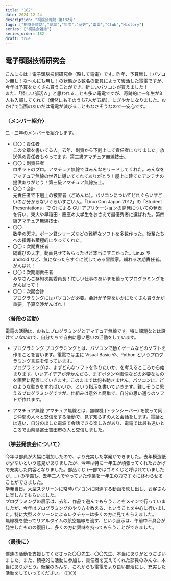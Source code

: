 ```yaml
---
title: "182"
date: 2024-12-24
description: "桐陰会雑誌 第182号"
tags: ["桐陰会雑誌","部誌","年次","歴史","電電","Club","History"]
series: ["桐陰会雑誌"]
series_order: 182
draft: true
---
```


## 電子頭脳技術研究会
こんにちは！電子頭脳技術研究会（略して電電）です。昨年、予算無し！パソコン無し！な～んにも無し！の状態から数名の部員によって復活した電電ですが、今年は予算をたくさん貰うことができ、新しいパソコンが買えました！<br>
また、「怪しい部活☆」と思われることも多い電電ですが、奇跡的に一年生が8人も入部してくれて（偶然にもそのうち7人が五組）、にぎやかになりました。おかげで当面のあいだは電電が滅びることもなさそうなので一安心です。

### 〈メンバー紹介〉
二・三年のメンバーを紹介します。
- 〇〇：責任者<br>
この文章を書いてる人。去年、副責から下剋上して責任者になりました。放送係の責任者もやってます。第三級アマチュア無線技士。
- 〇〇：副責任者<br>
ロボットのプロ。アマチュア無線ではみんなをリードしてくれた。みんなをアマチュア無線の世界に導いてくれてありがとう！屋上に建てたアンテナの提供ありがとう！第三級アマチュア無線技士。
- 〇〇：会計<br>
元責任者で下剋上の被害者（ごめんね）。パソコンについてどれぐらいすごいのか分からないぐらいすごい人。「LinuxCon Japan 2012」の「Student Presentations」で Qt による GUI アプリケーションの開発についての発表を行い、東大や早稲田・慶應の大学生をおさえて最優秀者に選ばれた。第四級アマチュア無線技士。
- 〇〇<br>
数学の天才。ボーン君シリーズなどの難解なソフトを多数作った。後輩たちへの指導も積極的にやってくれた。
- 〇〇：次期責任者<br>
縄跳びの天才。動画見せてもらったけど本当にすごかった。Linux や android など、気になったらすぐに試してみる冒険家。頼れる次期責任者。がんばれ！
- 〇〇：次期副責任者<br>
みなさんご存知次期委員長！忙しい仕事のあいまを縫ってプログラミングをがんばって！
- 〇〇：次期会計<br>
プログラミングにはパソコンが必要。会計が予算をいかにたくさん貰うかが重要。予算交渉がんばれ！

### 〈普段の活動〉
電電の活動は、おもにプログラミングとアマチュア無線です。特に課題なとは設けていないので、自分たちで自由に思い思いの活動をしています。

- プログラミング
プログラミングとは、パソコンで動くゲームなどのソフトを作ることを言います。電電では主に Visual Basic や、Python というプログラミング言語を使っています。<br>
プログラミングは、まずどんなソフトを作りたいか、を考えるところから始まります。いいアイデアが浮かんだら、まずボタンや画像などの必要なものを画面に配置していきます。このままでは何も動きません。パソコンに、どのような動きをすればいいか、という指示を書いていきます。難しそうに思えるプログラミングですが、仕組みは意外と簡単で、自分の思い通りのソフトが作れます。

- アマチュア無線
アマチュア無線とは、無線機 (トランシーバー) を使って同じ仲間の人々と交信をする活動で、見ず知らずの人と会話をします。電話とは違い、自分の出した電波で会話できる楽しみがあり、電電では最も遠いところで山梨県富士吉田市の人と交信しました。

### 〈学芸発表会について〉
今年は部員が大幅に増加したので、より充実した学発ができました。去年模造紙が少ないという意見がありましたが、今年は特に一年生が頑張ってくれたおかげで充実した内容となりました。部品くじ (一部ではゴミくじと呼ばれていましたが‥‥‥) の準備も、去年二人でやっていた作業を一年生の力ですぐに終わらせることができました。<br>
学発当日。大型スクリーンに常時パソコンに関連する動画を映し出し、お客さんに楽しんでもらいました。<br>
プログラミングの展示は、去年、作品で遊んでもらうことをメインで行っていましたが、今年はプログラミングのやり方を教える、ということを中心に行いました。特に大型スクリーンによるレクチャーは多くの方に見てもらえました。<br>
無線機を使ってリアルタイムの航空無線を流す、という展示は、午前中不具合が発生したものの復旧し、多くの方に興味を持ってもらうことができました。

### 〈最後に〉
僕達の活動を支援してくださった〇〇先生、〇〇先生、本当にありがとうございました。また、積極的に活動に参加し、責任者を支えてくれた部員のみんな、本当にありがとう。後輩のみんな、これからも電電をより良い部活にし、充実した活動をしていってください。
(〇〇)